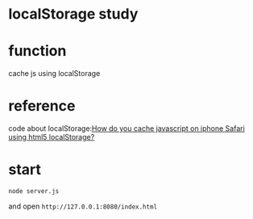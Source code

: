 # localStorage study

# function
cache js using localStorage

# reference
code about localStorage:[How do you cache javascript on iphone Safari using html5 localStorage?](http://stackoverflow.com/questions/5108376/how-do-you-cache-javascript-on-iphone-safari-using-html5-localstorage)

# start

```
node server.js
```

and open `http://127.0.0.1:8080/index.html`